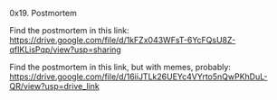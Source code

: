 0x19. Postmortem

Find the postmortem in this link:
https://drive.google.com/file/d/1kFZx043WFsT-6YcFQsU8Z-qfIKLisPqp/view?usp=sharing

Find the postmortem in this link, but with memes, probably:
https://drive.google.com/file/d/16iiJTLk26UEYc4VYrto5nQwPKhDuL-QR/view?usp=drive_link
